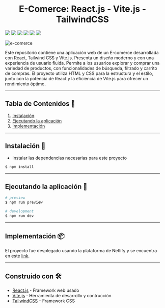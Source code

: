 <h1 align="center"> E-Comerce: React.js - Vite.js - TailwindCSS </h1>

<img src = "https://img.shields.io/badge/React.js-1c2c4c?style=flat&logo=react&logoColor=%2361DAFB"> <img src = "https://img.shields.io/badge/Javascript-%23323330.svg?style=flat&logo=javascript&logoColor=%23F7DF1E"> <img src = "https://img.shields.io/badge/Vite.js-%23646CFF.svg?style=flat&logo=vite&logoColor=white"> <img src="https://img.shields.io/badge/TailwindCSS-%2338B2AC.svg?style=flat&logo=tailwind-css&logoColor=white"> <img src="https://img.shields.io/badge/CSS3-1572B6?style=flat&logo=css3&logoColor=white"> <img src="https://img.shields.io/badge/HTML5-E34F26?style=flat&logo=html5&logoColor=white">

![e-comerce](https://github.com/chriscodex/E-comerce-React-Tailwind-Vite/assets/106860308/75a96430-2eda-4cb2-9033-fcdad767e403)

Este repositorio contiene una aplicación web de un E-comerce desarrollada con React, Tailwind CSS y Vite.js. Presenta un diseño moderno y con una experiencia de usuario fluida. Permite a los usuarios explorar y comprar una variedad de productos, con funcionalidades de búsqueda, filtrado y carrito de compras. El proyecto utiliza HTML y CSS para la estructura y el estilo, junto con la potencia de React y la eficiencia de Vite.js para ofrecer un rendimiento óptimo.

---

## **Tabla de Contenidos** 📖  
1. [Instalación](#instalación-)
2. [Ejecutando la aplicación](#ejecutando-la-aplicación-)
3. [Implementación](#implementación-)

---

## **Instalación** 🔧

- Instalar las dependencias necesarias para este proyecto
```bash
$ npm install
```

---

## **Ejecutando la aplicación** 🚀

```bash
# preview
$ npm run preview

# development
$ npm run dev
```

---

## Implementación 📦
El proyecto fue desplegado usando la plataforma de Netlify y se encuentra en este [link](https://singular-stroopwafel-feb937.netlify.app/).

---

## Construido con 🛠️

* [React.js](https://react.dev/) - Framework web usado
* [Vite.js](https://vitejs.dev/) - Herramienta de desarrollo y contrucción
* [TailwindCSS](https://tailwindcss.com/) - Framework CSS
